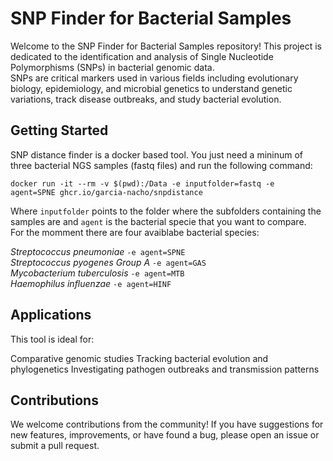 # SNP Finder for Bacterial Samples
Welcome to the SNP Finder for Bacterial Samples repository! 
This project is dedicated to the identification and analysis of Single Nucleotide Polymorphisms (SNPs) in bacterial genomic data.    
SNPs are critical markers used in various fields including evolutionary biology, epidemiology, and microbial genetics to understand genetic variations, track disease outbreaks, and study bacterial evolution.   

## Getting Started   
SNP distance finder is a docker based tool. 
You just need a mininum of three bacterial NGS samples (fastq files) and run the following command:
   
<code>docker run -it --rm -v $(pwd):/Data -e inputfolder=fastq -e agent=SPNE ghcr.io/garcia-nacho/snpdistance</code>     
   
Where <code>inputfolder</code> points to the folder where the subfolders containing the samples are and <code>agent</code> is the bacterial specie that you want to compare.     
For the momment there are four avaiblabe bacterial species:     
   
*Streptococcus pneumoniae* <code>-e agent=SPNE</code>   
*Streptococcus pyogenes Group A* <code>-e agent=GAS</code>   
*Mycobacterium tuberculosis* <code>-e agent=MTB</code>   
*Haemophilus influenzae* <code>-e agent=HINF</code>
   
## Applications   
This tool is ideal for:   

Comparative genomic studies
Tracking bacterial evolution and phylogenetics
Investigating pathogen outbreaks and transmission patterns

## Contributions   
We welcome contributions from the community! If you have suggestions for new features, improvements, or have found a bug, please open an issue or submit a pull request.
